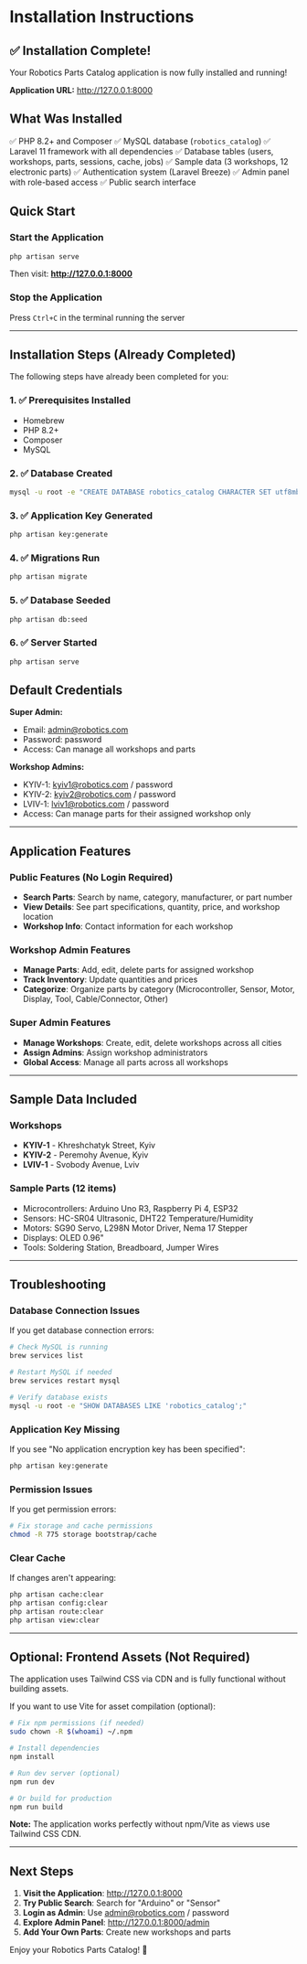 # Installation Instructions

## ✅ Installation Complete!

Your Robotics Parts Catalog application is now fully installed and running!

**Application URL:** http://127.0.0.1:8000

## What Was Installed

✅ PHP 8.2+ and Composer
✅ MySQL database (`robotics_catalog`)
✅ Laravel 11 framework with all dependencies
✅ Database tables (users, workshops, parts, sessions, cache, jobs)
✅ Sample data (3 workshops, 12 electronic parts)
✅ Authentication system (Laravel Breeze)
✅ Admin panel with role-based access
✅ Public search interface

## Quick Start

### Start the Application
```bash
php artisan serve
```

Then visit: **http://127.0.0.1:8000**

### Stop the Application
Press `Ctrl+C` in the terminal running the server

---

## Installation Steps (Already Completed)

The following steps have already been completed for you:

### 1. ✅ Prerequisites Installed
- Homebrew
- PHP 8.2+
- Composer
- MySQL

### 2. ✅ Database Created
```bash
mysql -u root -e "CREATE DATABASE robotics_catalog CHARACTER SET utf8mb4 COLLATE utf8mb4_unicode_ci;"
```

### 3. ✅ Application Key Generated
```bash
php artisan key:generate
```

### 4. ✅ Migrations Run
```bash
php artisan migrate
```

### 5. ✅ Database Seeded
```bash
php artisan db:seed
```

### 6. ✅ Server Started
```bash
php artisan serve
```

## Default Credentials

**Super Admin:**
- Email: admin@robotics.com
- Password: password
- Access: Can manage all workshops and parts

**Workshop Admins:**
- KYIV-1: kyiv1@robotics.com / password
- KYIV-2: kyiv2@robotics.com / password
- LVIV-1: lviv1@robotics.com / password
- Access: Can manage parts for their assigned workshop only

---

## Application Features

### Public Features (No Login Required)
- **Search Parts**: Search by name, category, manufacturer, or part number
- **View Details**: See part specifications, quantity, price, and workshop location
- **Workshop Info**: Contact information for each workshop

### Workshop Admin Features
- **Manage Parts**: Add, edit, delete parts for assigned workshop
- **Track Inventory**: Update quantities and prices
- **Categorize**: Organize parts by category (Microcontroller, Sensor, Motor, Display, Tool, Cable/Connector, Other)

### Super Admin Features
- **Manage Workshops**: Create, edit, delete workshops across all cities
- **Assign Admins**: Assign workshop administrators
- **Global Access**: Manage all parts across all workshops

---

## Sample Data Included

### Workshops
- **KYIV-1** - Khreshchatyk Street, Kyiv
- **KYIV-2** - Peremohy Avenue, Kyiv
- **LVIV-1** - Svobody Avenue, Lviv

### Sample Parts (12 items)
- Microcontrollers: Arduino Uno R3, Raspberry Pi 4, ESP32
- Sensors: HC-SR04 Ultrasonic, DHT22 Temperature/Humidity
- Motors: SG90 Servo, L298N Motor Driver, Nema 17 Stepper
- Displays: OLED 0.96"
- Tools: Soldering Station, Breadboard, Jumper Wires

---

## Troubleshooting

### Database Connection Issues
If you get database connection errors:
```bash
# Check MySQL is running
brew services list

# Restart MySQL if needed
brew services restart mysql

# Verify database exists
mysql -u root -e "SHOW DATABASES LIKE 'robotics_catalog';"
```

### Application Key Missing
If you see "No application encryption key has been specified":
```bash
php artisan key:generate
```

### Permission Issues
If you get permission errors:
```bash
# Fix storage and cache permissions
chmod -R 775 storage bootstrap/cache
```

### Clear Cache
If changes aren't appearing:
```bash
php artisan cache:clear
php artisan config:clear
php artisan route:clear
php artisan view:clear
```

---

## Optional: Frontend Assets (Not Required)

The application uses Tailwind CSS via CDN and is fully functional without building assets.

If you want to use Vite for asset compilation (optional):
```bash
# Fix npm permissions (if needed)
sudo chown -R $(whoami) ~/.npm

# Install dependencies
npm install

# Run dev server (optional)
npm run dev

# Or build for production
npm run build
```

**Note:** The application works perfectly without npm/Vite as views use Tailwind CSS CDN.

---

## Next Steps

1. **Visit the Application**: http://127.0.0.1:8000
2. **Try Public Search**: Search for "Arduino" or "Sensor"
3. **Login as Admin**: Use admin@robotics.com / password
4. **Explore Admin Panel**: http://127.0.0.1:8000/admin
5. **Add Your Own Parts**: Create new workshops and parts

Enjoy your Robotics Parts Catalog! 🤖
